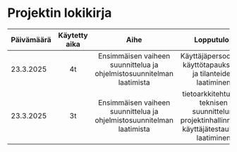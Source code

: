 # Projektin lokikirja

| Päivämäärä  | Käytetty aika | Aihe |  Lopputulos |
| :---  |     :---:      |     :---:      |     :---:      |
| 23.3.2025 | 4t | Ensimmäisen vaiheen suunnittelua ja ohjelmistosuunnitelman laatimista |  Käyttäjäpersoonien, käyttötapauksien- ja tilanteiden laatiminen |
| 23.3.2025 | 3t | Ensimmäisen vaiheen suunnittelua ja ohjelmistosuunnitelman laatimista |  tietoarkkitehtuurin, teknisen suunnittelun, projektinhallinnan ja käyttäjätestauksen laatiminen |
